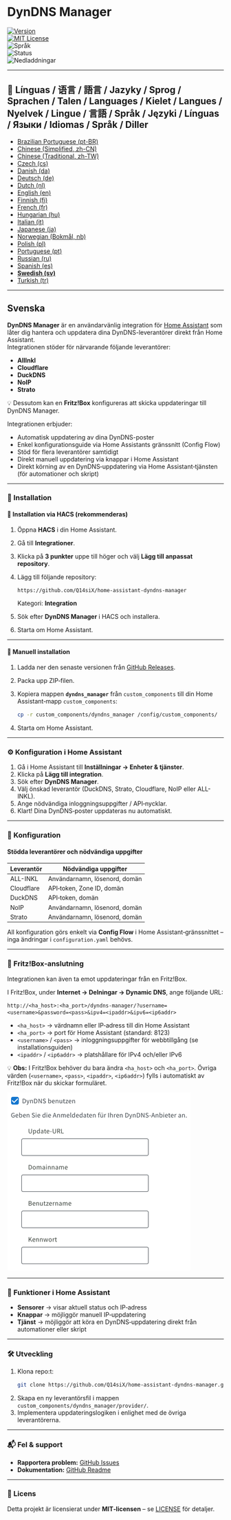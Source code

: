 # DynDNS Manager

[![Version](https://img.shields.io/github/v/release/Q14siX/home-assistant-dyndns-manager)](https://github.com/Q14siX/home-assistant-dyndns-manager/releases)  
[![MIT License](https://img.shields.io/badge/License-MIT-green.svg)](LICENSE)  
![Språk](https://img.shields.io/badge/languages-20-blue.svg)  
![Status](https://img.shields.io/badge/status-stable-brightgreen.svg)  
![Nedladdningar](https://img.shields.io/github/downloads/Q14siX/home-assistant-dyndns-manager/total)

---

## 📌 Línguas / 语言 / 語言 / Jazyky / Sprog / Sprachen / Talen / Languages / Kielet / Langues / Nyelvek / Lingue / 言語 / Språk / Języki / Línguas / Языки / Idiomas / Språk / Diller
- [Brazilian Portuguese (pt-BR)](https://github.com/Q14siX/home-assistant-dyndns-manager/blob/main/README/README_PT-BR.md#portugues-brasileiro)
- [Chinese (Simplified, zh-CN)](https://github.com/Q14siX/home-assistant-dyndns-manager/blob/main/README/README_ZH-CN.md#简体中文)
- [Chinese (Traditional, zh-TW)](https://github.com/Q14siX/home-assistant-dyndns-manager/blob/main/README/README_ZH-TW.md#繁體中文)
- [Czech (cs)](https://github.com/Q14siX/home-assistant-dyndns-manager/blob/main/README/README_CS.md#czech)
- [Danish (da)](https://github.com/Q14siX/home-assistant-dyndns-manager/blob/main/README/README_DA.md#dansk)
- [Deutsch (de)](https://github.com/Q14siX/home-assistant-dyndns-manager/blob/main/README/README_DE.md#deutsch)
- [Dutch (nl)](https://github.com/Q14siX/home-assistant-dyndns-manager/blob/main/README/README_NL.md#dutch)
- [English (en)](https://github.com/Q14siX/home-assistant-dyndns-manager/blob/main/README/README_EN.md#english)
- [Finnish (fi)](https://github.com/Q14siX/home-assistant-dyndns-manager/blob/main/README/README_FI.md#suomi)
- [French (fr)](https://github.com/Q14siX/home-assistant-dyndns-manager/blob/main/README/README_FR.md#français)
- [Hungarian (hu)](https://github.com/Q14siX/home-assistant-dyndns-manager/blob/main/README/README_HU.md#magyar)
- [Italian (it)](https://github.com/Q14siX/home-assistant-dyndns-manager/blob/main/README/README_IT.md#italiano)
- [Japanese (ja)](https://github.com/Q14siX/home-assistant-dyndns-manager/blob/main/README/README_JA.md#日本語)
- [Norwegian (Bokmål, nb)](https://github.com/Q14siX/home-assistant-dyndns-manager/blob/main/README/README_NB.md#norsk)
- [Polish (pl)](https://github.com/Q14siX/home-assistant-dyndns-manager/blob/main/README/README_PL.md#polski)
- [Portuguese (pt)](https://github.com/Q14siX/home-assistant-dyndns-manager/blob/main/README/README_PT.md#português)
- [Russian (ru)](https://github.com/Q14siX/home-assistant-dyndns-manager/blob/main/README/README_RU.md#pусский)
- [Spanish (es)](https://github.com/Q14siX/home-assistant-dyndns-manager/blob/main/README/README_ES.md#español)
- [**Swedish (sv)**](https://github.com/Q14siX/home-assistant-dyndns-manager/blob/main/README/README_SV.md#svenska)
- [Turkish (tr)](https://github.com/Q14siX/home-assistant-dyndns-manager/blob/main/README/README_TR.md#türkçe)

---

## Svenska

**DynDNS Manager** är en användarvänlig integration för [Home Assistant](https://www.home-assistant.io/) som låter dig hantera och uppdatera dina DynDNS-leverantörer direkt från Home Assistant.  
Integrationen stöder för närvarande följande leverantörer:

- **AllInkl**
- **Cloudflare**
- **DuckDNS**
- **NoIP**
- **Strato**

💡 Dessutom kan en **Fritz!Box** konfigureras att skicka uppdateringar till DynDNS Manager.

Integrationen erbjuder:
- Automatisk uppdatering av dina DynDNS-poster
- Enkel konfigurationsguide via Home Assistants gränssnitt (Config Flow)
- Stöd för flera leverantörer samtidigt
- Direkt manuell uppdatering via knappar i Home Assistant
- Direkt körning av en DynDNS‑uppdatering via Home Assistant‑tjänsten (för automationer och skript)

---

### 🚀 Installation

#### 🔹 Installation via HACS (rekommenderas)

1. Öppna **HACS** i din Home Assistant.
2. Gå till **Integrationer**.
3. Klicka på **3 punkter** uppe till höger och välj **Lägg till anpassat repository**.
4. Lägg till följande repository:

   ```
   https://github.com/Q14siX/home-assistant-dyndns-manager
   ```

   Kategori: **Integration**

5. Sök efter **DynDNS Manager** i HACS och installera.
6. Starta om Home Assistant.

---

#### 🔹 Manuell installation

1. Ladda ner den senaste versionen från [GitHub Releases](https://github.com/Q14siX/home-assistant-dyndns-manager/releases).
2. Packa upp ZIP‑filen.
3. Kopiera mappen **`dyndns_manager`** från `custom_components` till din Home Assistant‑mapp `custom_components`:

   ```bash
   cp -r custom_components/dyndns_manager /config/custom_components/
   ```

4. Starta om Home Assistant.

---

### ⚙️ Konfiguration i Home Assistant

1. Gå i Home Assistant till **Inställningar → Enheter & tjänster**.
2. Klicka på **Lägg till integration**.
3. Sök efter **DynDNS Manager**.
4. Välj önskad leverantör (DuckDNS, Strato, Cloudflare, NoIP eller ALL-INKL).
5. Ange nödvändiga inloggningsuppgifter / API‑nycklar.
6. Klart! Dina DynDNS‑poster uppdateras nu automatiskt.

---

### 📄 Konfiguration

#### Stödda leverantörer och nödvändiga uppgifter

| Leverantör | Nödvändiga uppgifter |
|------------|----------------------|
| ALL-INKL   | Användarnamn, lösenord, domän |
| Cloudflare | API‑token, Zone ID, domän |
| DuckDNS    | API‑token, domän |
| NoIP       | Användarnamn, lösenord, domän |
| Strato     | Användarnamn, lösenord, domän |

All konfiguration görs enkelt via **Config Flow** i Home Assistant‑gränssnittet – inga ändringar i `configuration.yaml` behövs.

---

### 📡 Fritz!Box‑anslutning

Integrationen kan även ta emot uppdateringar från en Fritz!Box.

I Fritz!Box, under **Internet → Delningar → Dynamic DNS**, ange följande URL:

```
http://<ha_host>:<ha_port>/dyndns-manager/?username=<username>&password=<pass>&ipv4=<ipaddr>&ipv6=<ip6addr>
```

- `<ha_host>` → värdnamn eller IP‑adress till din Home Assistant
- `<ha_port>` → port för Home Assistant (standard: 8123)
- `<username>` / `<pass>` → inloggningsuppgifter för webbtillgång (se installationsguiden)
- `<ipaddr>` / `<ip6addr>` → platshållare för IPv4 och/eller IPv6

💡 **Obs:** I Fritz!Box behöver du bara ändra `<ha_host>` och `<ha_port>`. Övriga värden (`<username>`, `<pass>`, `<ipaddr>`, `<ip6addr>`) fylls i automatiskt av Fritz!Box när du skickar formuläret.

![FRITZ!BOX formulär](https://raw.githubusercontent.com/Q14siX/home-assistant-dyndns-manager/master/images/FRITZ!Box.png)

---

### 🔘 Funktioner i Home Assistant

- **Sensorer** → visar aktuell status och IP‑adress
- **Knappar** → möjliggör manuell IP‑uppdatering
- **Tjänst** → möjliggör att köra en DynDNS‑uppdatering direkt från automationer eller skript

---

### 🛠 Utveckling

1. Klona repo:t:
   ```bash
   git clone https://github.com/Q14siX/home-assistant-dyndns-manager.git
   ```
2. Skapa en ny leverantörsfil i mappen `custom_components/dyndns_manager/provider/`.
3. Implementera uppdateringslogiken i enlighet med de övriga leverantörerna.

---

### 📬 Fel & support

- **Rapportera problem:** [GitHub Issues](https://github.com/Q14siX/home-assistant-dyndns-manager/issues)  
- **Dokumentation:** [GitHub Readme](https://github.com/Q14siX/home-assistant-dyndns-manager)

---

### 📜 Licens

Detta projekt är licensierat under **MIT‑licensen** – se [LICENSE](https://github.com/Q14siX/home-assistant-dyndns-manager/blob/main/LICENSE) för detaljer.
